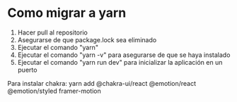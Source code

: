 # Como migrar a yarn

1.  Hacer pull al repositorio
2.  Asegurarse de que package.lock sea eliminado
3.  Ejecutar el comando "yarn"
4.  Ejecutar el comando "yarn -v" para asegurarse de que se haya instalado
5.  Ejecutar el comando "yarn run dev" para inicializar la aplicación en un puerto

Para instalar chakra: yarn add @chakra-ui/react @emotion/react @emotion/styled framer-motion
